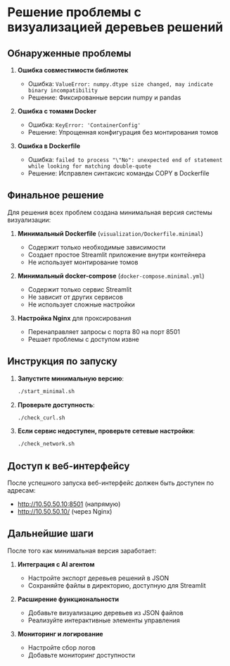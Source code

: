 # Решение проблемы с визуализацией деревьев решений

## Обнаруженные проблемы

1. **Ошибка совместимости библиотек**

   - Ошибка: `ValueError: numpy.dtype size changed, may indicate binary incompatibility`
   - Решение: Фиксированные версии numpy и pandas

2. **Ошибка с томами Docker**

   - Ошибка: `KeyError: 'ContainerConfig'`
   - Решение: Упрощенная конфигурация без монтирования томов

3. **Ошибка в Dockerfile**
   - Ошибка: `failed to process "\"No": unexpected end of statement while looking for matching double-quote`
   - Решение: Исправлен синтаксис команды COPY в Dockerfile

## Финальное решение

Для решения всех проблем создана минимальная версия системы визуализации:

1. **Минимальный Dockerfile** (`visualization/Dockerfile.minimal`)

   - Содержит только необходимые зависимости
   - Создает простое Streamlit приложение внутри контейнера
   - Не использует монтирование томов

2. **Минимальный docker-compose** (`docker-compose.minimal.yml`)

   - Содержит только сервис Streamlit
   - Не зависит от других сервисов
   - Не использует сложные настройки

3. **Настройка Nginx** для проксирования
   - Перенаправляет запросы с порта 80 на порт 8501
   - Решает проблемы с доступом извне

## Инструкция по запуску

1. **Запустите минимальную версию**:

   ```bash
   ./start_minimal.sh
   ```

2. **Проверьте доступность**:

   ```bash
   ./check_curl.sh
   ```

3. **Если сервис недоступен, проверьте сетевые настройки**:
   ```bash
   ./check_network.sh
   ```

## Доступ к веб-интерфейсу

После успешного запуска веб-интерфейс должен быть доступен по адресам:

- http://10.50.50.10:8501 (напрямую)
- http://10.50.50.10/ (через Nginx)

## Дальнейшие шаги

После того как минимальная версия заработает:

1. **Интеграция с AI агентом**

   - Настройте экспорт деревьев решений в JSON
   - Сохраняйте файлы в директорию, доступную для Streamlit

2. **Расширение функциональности**

   - Добавьте визуализацию деревьев из JSON файлов
   - Реализуйте интерактивные элементы управления

3. **Мониторинг и логирование**
   - Настройте сбор логов
   - Добавьте мониторинг доступности
